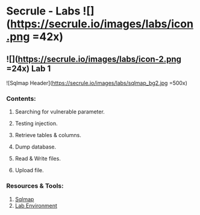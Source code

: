 
  
# Secrule - Labs ![](https://secrule.io/images/labs/icon.png =42x)


  
  ## ![](https://secrule.io/images/labs/icon-2.png =24x) Lab 1  
 
  
![Sqlmap Header](https://secrule.io/images/labs/sqlmap_bg2.jpg =500x)  
  
### Contents:  
  
1. Searching for vulnerable parameter.  
  
2. Testing injection.  
  
3. Retrieve tables & columns.  
  
4. Dump database.  
  
5. Read & Write files.  
  
6. Upload file.  
  
### Resources & Tools:  
  
1. [Sqlmap](https://github.com/sqlmapproject/sqlmap/)  
2. [Lab Environment](https://github.com/secrule-io/labs/lab-1/resources/lab-environment)
